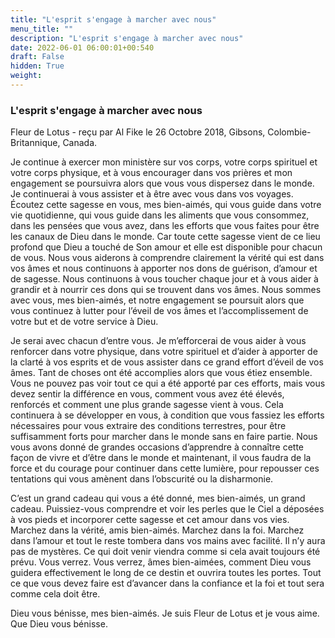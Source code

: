 ```yaml
---
title: "L'esprit s'engage à marcher avec nous"
menu_title: ""
description: "L'esprit s'engage à marcher avec nous"
date: 2022-06-01 06:00:01+00:540
draft: False
hidden: True
weight:
---
```

### L'esprit s'engage à marcher avec nous

Fleur de Lotus - reçu par Al Fike le 26 Octobre 2018, Gibsons, Colombie-Britannique, Canada.

Je continue à exercer mon ministère sur vos corps, votre corps spirituel et votre corps physique, et à vous encourager dans vos prières et mon engagement se poursuivra alors que vous vous dispersez dans le monde. Je continuerai à vous assister et à être avec vous dans vos voyages. Écoutez cette sagesse en vous, mes bien-aimés, qui vous guide dans votre vie quotidienne, qui vous guide dans les aliments que vous consommez, dans les pensées que vous avez, dans les efforts que vous faites pour être les canaux de Dieu dans le monde. Car toute cette sagesse vient de ce lieu profond que Dieu a touché de Son amour et elle est disponible pour chacun de vous. Nous vous aiderons à comprendre clairement la vérité qui est dans vos âmes et nous continuons à apporter nos dons de guérison, d’amour et de sagesse. Nous continuons à vous toucher chaque jour et à vous aider à grandir et à nourrir ces dons qui se trouvent dans vos âmes. Nous sommes avec vous, mes bien-aimés, et notre engagement se poursuit alors que vous continuez à lutter pour l’éveil de vos âmes et l’accomplissement de votre but et de votre service à Dieu.

Je serai avec chacun d’entre vous. Je m’efforcerai de vous aider à vous renforcer dans votre physique, dans votre spirituel et d’aider à apporter de la clarté à vos esprits et de vous assister dans ce grand effort d’éveil de vos âmes. Tant de choses ont été accomplies alors que vous étiez ensemble. Vous ne pouvez pas voir tout ce qui a été apporté par ces efforts, mais vous devez sentir la différence en vous, comment vous avez été élevés, renforcés et comment une plus grande sagesse vient à vous. Cela continuera à se développer en vous, à condition que vous fassiez les efforts nécessaires pour vous extraire des conditions terrestres, pour être suffisamment forts pour marcher dans le monde sans en faire partie. Nous vous avons donné de grandes occasions d’apprendre à connaître cette façon de vivre et d’être dans le monde et maintenant, il vous faudra de la force et du courage pour continuer dans cette lumière, pour repousser ces tentations qui vous amènent dans l’obscurité ou la disharmonie.

C’est un grand cadeau qui vous a été donné, mes bien-aimés, un grand cadeau. Puissiez-vous comprendre et voir les perles que le Ciel a déposées à vos pieds et incorporer cette sagesse et cet amour dans vos vies. Marchez dans la vérité, amis bien-aimés. Marchez dans la foi. Marchez dans l’amour et tout le reste tombera dans vos mains avec facilité. Il n’y aura pas de mystères. Ce qui doit venir viendra comme si cela avait toujours été prévu. Vous verrez. Vous verrez, âmes bien-aimées, comment Dieu vous guidera effectivement le long de ce destin et ouvrira toutes les portes. Tout ce que vous devez faire est d’avancer dans la confiance et la foi et tout sera comme cela doit être.

Dieu vous bénisse, mes bien-aimés. Je suis Fleur de Lotus et je vous aime. Que Dieu vous bénisse.
